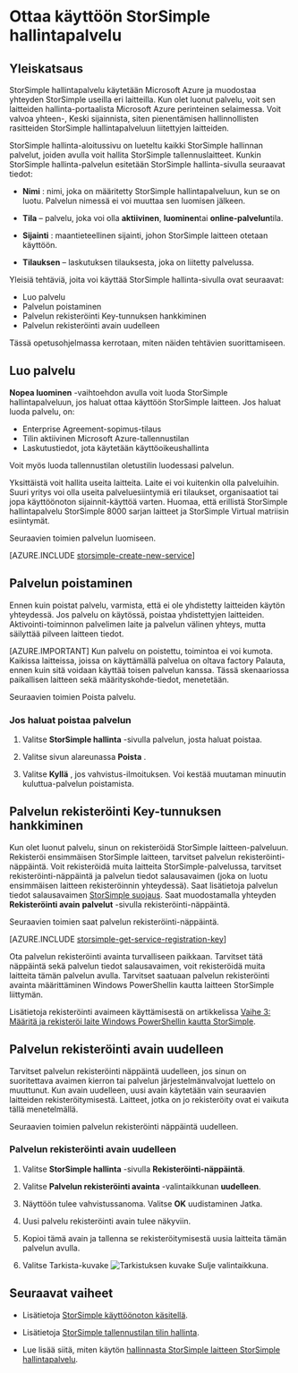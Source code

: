 <properties 
   pageTitle="Ottaa käyttöön StorSimple hallintapalveluun | Microsoft Azure"
   description="Kerrotaan, miten voit luoda ja poistaa Azure perinteinen portaalissa StorSimple hallintapalvelu ja kerrotaan, miten voit hallita palvelua rekisteröinti-näppäintä."
   services="storsimple"
   documentationCenter=""
   authors="SharS"
   manager="carmonm"
   editor="" />
<tags 
   ms.service="storsimple"
   ms.devlang="na"
   ms.topic="article"
   ms.tgt_pltfrm="na"
   ms.workload="na"
   ms.date="05/24/2016"
   ms.author="v-sharos" />

# <a name="deploy-the-storsimple-manager-service"></a>Ottaa käyttöön StorSimple hallintapalvelu

## <a name="overview"></a>Yleiskatsaus

StorSimple hallintapalvelu käytetään Microsoft Azure ja muodostaa yhteyden StorSimple useilla eri laitteilla. Kun olet luonut palvelu, voit sen laitteiden hallinta-portaalista Microsoft Azure perinteinen selaimessa. Voit valvoa yhteen-, Keski sijainnista, siten pienentämisen hallinnollisten rasitteiden StorSimple hallintapalveluun liitettyjen laitteiden.

StorSimple hallinta-aloitussivu on lueteltu kaikki StorSimple hallinnan palvelut, joiden avulla voit hallita StorSimple tallennuslaitteet. Kunkin StorSimple hallinta-palvelun esitetään StorSimple hallinta-sivulla seuraavat tiedot:

- **Nimi** : nimi, joka on määritetty StorSimple hallintapalveluun, kun se on luotu. Palvelun nimessä ei voi muuttaa sen luomisen jälkeen.

- **Tila** – palvelu, joka voi olla **aktiivinen**, **luominen**tai **online-palvelun**tila.

- **Sijainti** : maantieteellinen sijainti, johon StorSimple laitteen otetaan käyttöön.

- **Tilauksen** – laskutuksen tilauksesta, joka on liitetty palvelussa.

Yleisiä tehtäviä, joita voi käyttää StorSimple hallinta-sivulla ovat seuraavat:

- Luo palvelu
- Palvelun poistaminen
- Palvelun rekisteröinti Key-tunnuksen hankkiminen
- Palvelun rekisteröinti avain uudelleen

Tässä opetusohjelmassa kerrotaan, miten näiden tehtävien suorittamiseen.

## <a name="create-a-service"></a>Luo palvelu

**Nopea luominen** -vaihtoehdon avulla voit luoda StorSimple hallintapalveluun, jos haluat ottaa käyttöön StorSimple laitteen. Jos haluat luoda palvelu, on:

- Enterprise Agreement-sopimus-tilaus
- Tilin aktiivinen Microsoft Azure-tallennustilan
- Laskutustiedot, jota käytetään käyttöoikeushallinta

Voit myös luoda tallennustilan oletustilin luodessasi palvelun.

Yksittäistä voit hallita useita laitteita. Laite ei voi kuitenkin olla palveluihin. Suuri yritys voi olla useita palveluesiintymiä eri tilaukset, organisaatiot tai jopa käyttöönoton sijainnit-käyttöä varten. Huomaa, että erillistä StorSimple hallintapalvelu StorSimple 8000 sarjan laitteet ja StorSimple Virtual matriisin esiintymät.

Seuraavien toimien palvelun luomiseen.

[AZURE.INCLUDE [storsimple-create-new-service](../../includes/storsimple-create-new-service.md)]

## <a name="delete-a-service"></a>Palvelun poistaminen

Ennen kuin poistat palvelu, varmista, että ei ole yhdistetty laitteiden käytön yhteydessä. Jos palvelu on käytössä, poistaa yhdistettyjen laitteiden. Aktivointi-toiminnon palvelimen laite ja palvelun välinen yhteys, mutta säilyttää pilveen laitteen tiedot. 

[AZURE.IMPORTANT] Kun palvelu on poistettu, toimintoa ei voi kumota. Kaikissa laitteissa, joissa on käyttämällä palvelua on oltava factory Palauta, ennen kuin sitä voidaan käyttää toisen palvelun kanssa. Tässä skenaariossa paikallisen laitteen sekä määrityskohde-tiedot, menetetään.

Seuraavien toimien Poista palvelu.

### <a name="to-delete-a-service"></a>Jos haluat poistaa palvelun

1. Valitse **StorSimple hallinta** -sivulla palvelun, josta haluat poistaa.

1. Valitse sivun alareunassa **Poista** .

1. Valitse **Kyllä** , jos vahvistus-ilmoituksen. Voi kestää muutaman minuutin kuluttua-palvelun poistamista.

## <a name="get-the-service-registration-key"></a>Palvelun rekisteröinti Key-tunnuksen hankkiminen

Kun olet luonut palvelu, sinun on rekisteröidä StorSimple laitteen-palveluun. Rekisteröi ensimmäisen StorSimple laitteen, tarvitset palvelun rekisteröinti-näppäintä. Voit rekisteröidä muita laitteita StorSimple-palvelussa, tarvitset rekisteröinti-näppäintä ja palvelun tiedot salausavaimen (joka on luotu ensimmäisen laitteen rekisteröinnin yhteydessä). Saat lisätietoja palvelun tiedot salausavaimen [StorSimple suojaus](storsimple-security.md). Saat muodostamalla yhteyden **Rekisteröinti avain** **palvelut** -sivulla rekisteröinti-näppäintä.

Seuraavien toimien saat palvelun rekisteröinti-näppäintä.

[AZURE.INCLUDE [storsimple-get-service-registration-key](../../includes/storsimple-get-service-registration-key.md)]

Ota palvelun rekisteröinti avainta turvalliseen paikkaan. Tarvitset tätä näppäintä sekä palvelun tiedot salausavaimen, voit rekisteröidä muita laitteita tämän palvelun avulla. Tarvitset saatuaan palvelun rekisteröinti avainta määrittäminen Windows PowerShellin kautta laitteen StorSimple liittymän.

Lisätietoja rekisteröinti avaimeen käyttämisestä on artikkelissa [Vaihe 3: Määritä ja rekisteröi laite Windows PowerShellin kautta StorSimple](storsimple-deployment-walkthrough.md#step-2-configure-and-register-the-device-through-windows-powershell-for-storsimple).

## <a name="regenerate-the-service-registration-key"></a>Palvelun rekisteröinti avain uudelleen

Tarvitset palvelun rekisteröinti näppäintä uudelleen, jos sinun on suoritettava avaimen kierron tai palvelun järjestelmänvalvojat luettelo on muuttunut. Kun avain uudelleen, uusi avain käytetään vain seuraavien laitteiden rekisteröitymisestä. Laitteet, jotka on jo rekisteröity ovat ei vaikuta tällä menetelmällä.

Seuraavien toimien palvelun rekisteröinti näppäintä uudelleen.

### <a name="to-regenerate-the-service-registration-key"></a>Palvelun rekisteröinti avain uudelleen

1. Valitse **StorSimple hallinta** -sivulla **Rekisteröinti-näppäintä**.

1. Valitse **Palvelun rekisteröinti avainta** -valintaikkunan **uudelleen**.

1. Näyttöön tulee vahvistussanoma. Valitse **OK** uudistaminen Jatka.

1. Uusi palvelu rekisteröinti avain tulee näkyviin.

1. Kopioi tämä avain ja tallenna se rekisteröitymisestä uusia laitteita tämän palvelun avulla.

1. Valitse Tarkista-kuvake ![Tarkistuksen kuvake](./media/storsimple-manage-service/HCS_CheckIcon.png) Sulje valintaikkuna.


## <a name="next-steps"></a>Seuraavat vaiheet

- Lisätietoja [StorSimple käyttöönoton käsitellä](storsimple-deployment-walkthrough.md).

- Lisätietoja [StorSimple tallennustilan tilin hallinta](storsimple-manage-storage-accounts.md).

- Lue lisää siitä, miten käytön [hallinnasta StorSimple laitteen StorSimple hallintapalvelu](storsimple-manager-service-administration.md).

 
